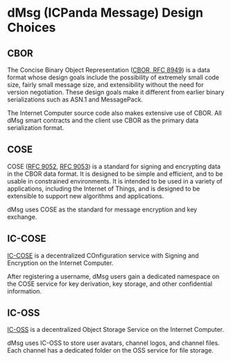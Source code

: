 # dMsg (ICPanda Message) Design Choices

## CBOR

The Concise Binary Object Representation ([CBOR, RFC 8949](https://datatracker.ietf.org/doc/html/rfc8949)) is a data format whose design goals include the possibility of extremely small code size, fairly small message size, and extensibility without the need for version negotiation. These design goals make it different from earlier binary serializations such as ASN.1 and MessagePack.

The Internet Computer source code also makes extensive use of CBOR. All dMsg smart contracts and the client use CBOR as the primary data serialization format.

## COSE

COSE ([RFC 9052](https://datatracker.ietf.org/doc/html/rfc9052), [RFC 9053](https://datatracker.ietf.org/doc/html/rfc9053)) is a standard for signing and encrypting data in the CBOR data format. It is designed to be simple and efficient, and to be usable in constrained environments. It is intended to be used in a variety of applications, including the Internet of Things, and is designed to be extensible to support new algorithms and applications.

dMsg uses COSE as the standard for message encryption and key exchange.

## IC-COSE

[IC-COSE](https://github.com/ldclabs/ic-cose) is a decentralized COnfiguration service with Signing and Encryption on the Internet Computer.

After registering a username, dMsg users gain a dedicated namespace on the COSE service for key derivation, key storage, and other confidential information.

## IC-OSS

[IC-OSS](https://github.com/ldclabs/ic-oss) is a decentralized Object Storage Service on the Internet Computer.

dMsg uses IC-OSS to store user avatars, channel logos, and channel files. Each channel has a dedicated folder on the OSS service for file storage.

